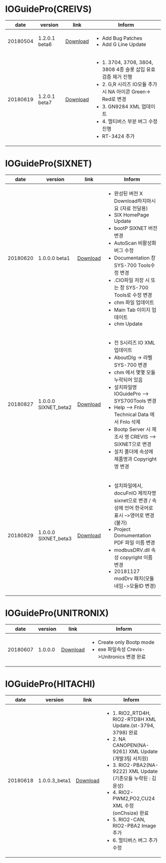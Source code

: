 IOGuidePro(CREIVS)
=====================
| date | version | link | Inform |
|---|---|---|-------------|
| 20180504 | 1.2.0.1 beta6 | [Download](https://github.com/CREVIS/IOGuidePro/raw/755218bf22754f2e6a6811d30f8bc1d02c52b259/CREVIS/IOGuidePro(1.2.0.1)_beta6.zip)| <ul><li>Add Bug Patches<br/></li><li>Add G Line Update</li></ul> |
| 20180619 | 1.2.0.1 beta7 | [Download](https://github.com/CREVIS/IOGuidePro/raw/master/CREVIS/IOGuidePro(1.2.0.1)_beta7.zip)| <ul><li>1. 3704, 3708, 3804, 3808 4종 슬롯 삽입 유효 검증 제거 진행 </li><li>2. G,R 시리즈 IO모듈 추가시 NA 아이콘 Green-> Red로 변경 </li> <li>3. GN9284 XML 업데이트</li><li>4. 멀티버스 부분 버그 수정 진행</li> <li>RT-3424 추가</li></ul> |

IOGuidePro(SIXNET)
=====================
| date | version | link | Inform |
|---|---|---|-------------|
| 20180620 | 1.0.0.0 beta1 | [Download](https://github.com/CREVIS/IOGuidePro/raw/master/SIXNET/IOGuidePro(1.0.0.0)_1.zip)|<ul><li> 완성된 버전 X Download하지마시요 (자료 전달용) </li> <li>SIX HomePage Update</li> <li>bootP SIXNET 버전 변경</li> <li>AutoScan 비활성화 버그 수정</li><li>Documentation 창 SYS-700 Tools수정 변경</li> <li>.CIO파일 저장 시 또는 창 SYS-700 Tools로 수정 변경</li> <li>chm 파일 업데이트</li> <li>Main Tab 이미지 업데이트</li><li>chm Update</li></ul> | 
| 20180827 | 1.0.0.0 SIXNET_beta2 | [Download](https://github.com/CREVIS/IOGuidePro/raw/master/SIXNET/IOGuidePro(1.0.0.0)_2_SIXNET.zip)|<ul><li> 전 S시리즈 IO XML 업데이트</li><li>AboutDlg -> 라벨 SYS-700 변경</li><li>chm 에서 몇몇 모듈 누락되어 있음</li><li>설치파일명 IOGuidePro –> SYS700Tools 변경</li><li>Help –> FnIo Technical Data 에서 FnIo 삭제</li><li> Bootp Server 시 제조사 명 CREVIS –> SIXNET으로 변경</li><li>설치 폴더에 속성에 제품명과 Copyright 명 변경 </li></ul> |
| 20180829 | 1.0.0.0 SIXNET_beta3 | [Download](https://github.com/CREVIS/IOGuidePro/raw/master/SIXNET/IOGuidePro(1.0.0.0)_3_SIXNET.zip)|<ul><li>설치파일에서, docuFnIO 제작자명 sixnet으로 변경 / 속성에 언어 한국어로 표시 –>영어로 변경(불가)</li><li>Project Domumentation PDF 파일 이름 변경</li><li> modbusDRV.dll 속성 copyright 이름 변경</li><li>20181127 modDrv 패치(모듈네임->모듈ID 변경)</li></ul> | 



IOGuidePro(UNITRONIX)
=====================
| date | version | link | Inform |
|---|---|---|-------------|
| 20180607 | 1.0.0.0 | [Download](https://github.com/CREVIS/IOGuidePro/raw/master/UNITRONIX/BootpServer%201000_unitronics.zip)|<ul><li> Create only Bootp mode </li> <li>exe 파일속성 Crevis->Unitronics 변경 완료</li></ul>|
 
IOGuidePro(HITACHI)
=====================
| date | version | link | Inform |
|---|---|---|-------------|
| 20180618 | 1.0.0.3_beta1 | [Download](https://github.com/CREVIS/IOGuidePro/raw/master/HITACHI/IOGuidePro_1.0.0.3_beta1.zip)|<ul><li> 1. RIO2_RTD4H, RIO2-RTD8H XML Update.(st-3794, 3798) 완료 </li> <li>2. NA CANOPEN(NA-9261) XML Update (개발3팀 서치원)</li> <li>3. RIO2-PBA2(NA-9222) XML Update (기존모듈 누락된 : 김윤성)</li> <li>4. RIO2-PWM2,PO2,CU24 XML 수정 (onChsize) 완료</li> <li>5. RIO2-CAN, RIO2-PBA2 Image 추가 </li> <li>6. 멀티버스 버그 추가 수정</li><ul>|

 



